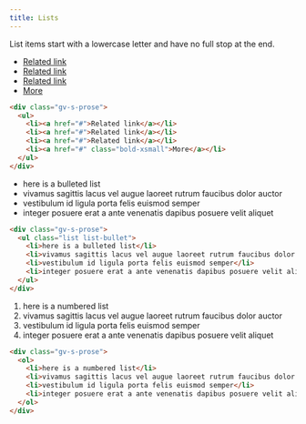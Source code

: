 ```yaml
---
title: Lists
---
```


List items start with a lowercase letter and have no full stop at the end.

<div class="example example--typography">
  <div class="gv-s-prose">
    <ul>
      <li><a href="#">Related link</a></li>
      <li><a href="#">Related link</a></li>
      <li><a href="#">Related link</a></li>
      <li><a href="#" class="bold-xsmall">More</a></li>
    </ul>
  </div>
</div>

```html
<div class="gv-s-prose">
  <ul>
    <li><a href="#">Related link</a></li>
    <li><a href="#">Related link</a></li>
    <li><a href="#">Related link</a></li>
    <li><a href="#" class="bold-xsmall">More</a></li>
  </ul>
</div>
```

<div class="example example--typography">
  <div class="gv-s-prose">
    <ul>
      <li>here is a bulleted list</li>
      <li>vivamus sagittis lacus vel augue laoreet rutrum faucibus dolor auctor</li>
      <li>vestibulum id ligula porta felis euismod semper</li>
      <li>integer posuere erat a ante venenatis dapibus posuere velit aliquet</li>
    </ul>
  </div>
</div>

```html
<div class="gv-s-prose">
  <ul class="list list-bullet">
    <li>here is a bulleted list</li>
    <li>vivamus sagittis lacus vel augue laoreet rutrum faucibus dolor auctor</li>
    <li>vestibulum id ligula porta felis euismod semper</li>
    <li>integer posuere erat a ante venenatis dapibus posuere velit aliquet</li>
  </ul>
</div>
```

<div class="example example--typography">
  <div class="gv-s-prose">
    <ol>
      <li>here is a numbered list</li>
      <li>vivamus sagittis lacus vel augue laoreet rutrum faucibus dolor auctor</li>
      <li>vestibulum id ligula porta felis euismod semper</li>
      <li>integer posuere erat a ante venenatis dapibus posuere velit aliquet</li>
    </ol>
  </div>
</div>


```html
<div class="gv-s-prose">
  <ol>
    <li>here is a numbered list</li>
    <li>vivamus sagittis lacus vel augue laoreet rutrum faucibus dolor auctor</li>
    <li>vestibulum id ligula porta felis euismod semper</li>
    <li>integer posuere erat a ante venenatis dapibus posuere velit aliquet</li>
  </ol>
</div>
```
